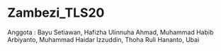 # Zambezi_TLS20
Anggota : Bayu Setiawan, Hafizha Ulinnuha Ahmad, Muhammad Habib Arbiyanto, Muhammad Haidar Izzuddin, Thoha Ruli Hananto, Ubai
